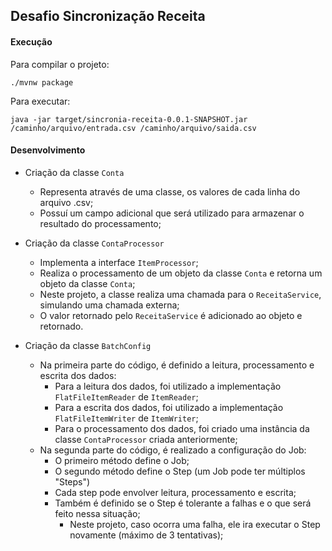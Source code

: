 ## Desafio Sincronização Receita

#### Execução

Para compilar o projeto:

    ./mvnw package

Para executar:

    java -jar target/sincronia-receita-0.0.1-SNAPSHOT.jar /caminho/arquivo/entrada.csv /caminho/arquivo/saida.csv


#### Desenvolvimento

 - Criação da classe `Conta`
    - Representa através de uma classe, os valores de cada linha do arquivo .csv;
    - Possuí um campo adicional que será utilizado para armazenar o resultado do processamento;

 - Criação da classe `ContaProcessor`
    - Implementa a interface `ItemProcessor`;
    - Realiza o processamento de um objeto da classe `Conta` e retorna um objeto da classe `Conta`;
    - Neste projeto, a classe realiza uma chamada para o `ReceitaService`, simulando uma chamada externa;
    - O valor retornado pelo `ReceitaService` é adicionado ao objeto e retornado.
 
 - Criação da classe `BatchConfig`
    - Na primeira parte do código, é definido a leitura, processamento e escrita dos dados:
        - Para a leitura dos dados, foi utilizado a implementação `FlatFileItemReader` de `ItemReader`;
        - Para a escrita dos dados, foi utilizado a implementação `FlatFileItemWriter` de `ItemWriter`;
        - Para o processamento dos dados, foi criado uma instância da classe `ContaProcessor` criada anteriormente;
    - Na segunda parte do código, é realizado a configuração do Job:
        - O primeiro método define o Job;
        - O segundo método define o Step (um Job pode ter múltiplos "Steps")
        - Cada step pode envolver leitura, processamento e escrita;
        - Também é definido se o Step é tolerante a falhas e o que será feito nessa situação;
            - Neste projeto, caso ocorra uma falha, ele ira executar o Step novamente (máximo de 3 tentativas);